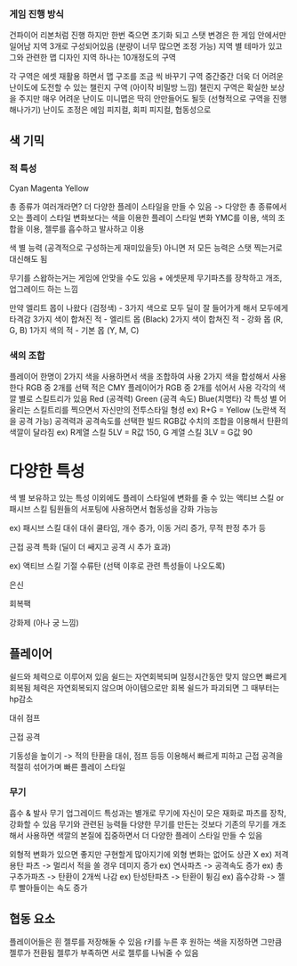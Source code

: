

### 게임 진행 방식
건파이어 리본처럼 진행
하지만 한번 죽으면 초기화 되고 스탯 변경은 한 게임 안에서만 일어남
지역 3개로 구성되어있음 (분량이 너무 많으면 조정 가능)
지역 별 테마가 있고 그와 관련한 맵 디자인
지역 하나는 10개정도의 구역

각 구역은 에셋 재활용 하면서 맵 구조를 조금 씩 바꾸기
구역 중간중간 더욱 더 어려운 난이도에 도전할 수 있는 챌린지 구역 (아이작 비밀방 느낌)
챌린지 구역은 확실한 보상을 주지만 매우 어려운 난이도
미니맵은 딱히 안만들어도 될듯 (선형적으로 구역을 진행해나가기)
난이도 조정은 에임 피지컬, 회피 피지컬, 협동성으로

## 색 기믹
### 적 특성

Cyan
Magenta
Yellow

총 종류가 여러개라면? 더 다양한 플레이 스타일을 만들 수 있음
-> 다양한 총 종류에서 오는 플레이 스타일 변화보다는 색을 이용한 플레이 스타일 변화
YMC를 이용, 색의 조합을 이용, 젤루를 흡수하고 발사하고 이용

색 별 능력 (공격적으로 구성하는게 재미있을듯)
아니면 저 모든 능력은 스탯 찍는거로 대신해도 됨 

무기를 스왑하는거는 게임에 안맞을 수도 있음 + 에셋문제
무기파츠를 장착하고 개조, 업그레이드 하는 느낌

만약 엘리트 몹이 나왔다 (검정색) - 3가지 색으로 모두 딜이 잘 들어가게 해서 모두에게 타격감
3가지 색이 합쳐진 적 - 엘리트 몹 (Black)
2가지 색이 합쳐진 적 - 강화 몹 (R, G, B)
1가지 색의 적 - 기본 몹 (Y, M, C)

### 색의 조합
플레이어 한명이 2가지 색을 사용하면서 색을 조합하여 사용
2가지 색을 합성해서 사용한다
RGB 중 2개를 선택
적은 CMY
플레이어가 RGB 중 2개를 섞어서 사용
각각의 색깔 별로 스킬트리가 있음
Red (공격력)
Green (공격 속도)
Blue(치명타)
각 특성 별 어울리는 스킬트리를 찍으면서 자신만의 전투스타일 형성
ex) R+G = Yellow (노란색 적을 공격 가능) 공격력과 공격속도를 선택한 빌드
RGB값 수치의 조합을 이용해서 탄환의 색깔이 달라짐
ex) R계열 스킬 5LV = R값 150, G 계열 스킬 3LV = G값 90

# 다양한 특성
색 별 보유하고 있는 특성 이외에도 플레이 스타일에 변화를 줄 수 있는 액티브 스킬 or 패시브 스킬
팀원들의 서포팅에 사용하면서 협동성을 강화 가능능

ex) 패시브 스킬
대쉬
대쉬 쿨타임, 개수 증가, 이동 거리 증가, 무적 판정 추가 등

근접 공격 특화 (딜이 더 쌔지고 공격 시 추가 효과)

ex) 액티브 스킬
기절 수류탄 (선택 이후로 관련 특성들이 나오도록)

은신

회복팩

강화제 (아나 궁 느낌)


## 플레이어
쉴드와 체력으로 이루어져 있음
쉴드는 자연회복되며 일정시간동안 맞지 않으면 빠르게 회복됨
체력은 자연회복되지 않으며 아이템으로만 회복
쉴드가 파괴되면 그 때부터는 hp감소

대쉬
점프

근접 공격

기동성을 높이기 -> 적의 탄환을 대쉬, 점프 등등 이용해서 빠르게 피하고 근접 공격을 적절히 섞어가며 빠른 플레이 스타일


### 무기
흡수 & 발사
무기 업그레이드
특성과는 별개로 무기에 자신이 모은 재화로 파츠를 장착, 강화할 수 있음
무기와 관련된 능력들
다양한 무기를 만든는 것보다 기존의 무기를 개조해서 사용하면
색깔의 본질에 집중하면서 더 다양한 플레이 스타일 만들 수 있음

외형적 변화가 있으면 좋지만 구현할게 많아지기에 외형 변화는 없어도 상관 X
ex) 저격용탄 파츠 -> 멀리서 적을 쏠 경우 데미지 증가
ex) 연사파츠 -> 공격속도 증가
ex) 총구추가파츠 -> 탄환이 2개씩 나감
ex) 탄성탄파츠 -> 탄환이 튕김
ex) 흡수강화 -> 젤루 빨아들이는 속도 증가

## 협동 요소
플레이어들은 흰 젤루를 저장해둘 수 있음
r키를 누른 후 원하는 색을 지정하면 그만큼 젤루가 전환됨
젤루가 부족하면 서로 젤루를 나눠줄 수 있음